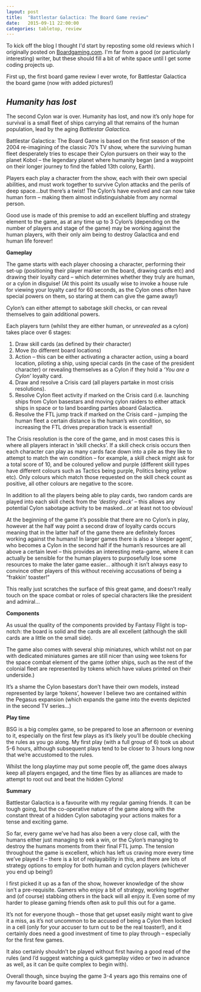 ```yaml
---
layout: post
title:  "Battlestar Galactica: The Board Game review"
date:   2015-09-11 22:00:00
categories: tabletop, review
---
```

To kick off the blog I thought I'd start by reposting some old reviews which I originally posted on [Boardgaming.com][bg.com]. I'm far from a good (or particularly interesting) writer, but these should fill a bit of white space until I get some coding projects up.

First up, the first board game review I ever wrote, for Battlestar Galactica the board game (now with added pictures!)

*Humanity has lost*
----------
The second Cylon war is over. Humanity has lost, and now it’s only hope for survival is a small fleet of ships carrying all that remains of the human population, lead by the aging *Battlestar Galactica.*

Battlestar Galactica: The Board Game is based on the first season of the 2004 re-imagining of the classic 70’s TV show, where the surviving human fleet desperately tries to escape their Cylon pursuers on their way to the planet Kobol – the legendary planet where humanity began (and a waypoint on their longer journey to find the fabled 13th colony, Earth).

Players each play a character from the show, each with their own special abilities, and must work together to survive Cylon attacks and the perils of deep space…but there’s a twist! The Cylon’s have evolved and can now take human form – making them almost indistinguishable from any normal person.

Good use is made of this premise to add an excellent bluffing and strategy element to the game, as at any time up to 3 Cylon’s (depending on the number of players and stage of the game) may be working against the human players, with their only aim being to destroy Galactica and end human life forever!

**Gameplay**

The game starts with each player choosing a character, performing their set-up (positioning their player marker on the board, drawing cards etc) and drawing their loyalty card – which determines whether they truly are human, or a cylon in disguise! (At this point its usually wise to invoke a house rule for viewing your loyalty card for 60 seconds, as the Cylon ones often have special powers on them, so staring at them can give the game away!)

Cylon’s can either attempt to sabotage skill checks, or can reveal themselves to gain additional powers.

Each players turn (whilst they are either human, or *unrevealed* as a cylon) takes place over 6 stages:

1. 	Draw skill cards (as defined by their character)
2. 	Move (to different board locations)
3.	Action – this can be either activating a character action, using a board location, piloting a ship, using special cards (in the case of the president character) or revealing themselves as a Cylon if they hold a *‘You are a Cylon’* loyalty card.
4.	Draw and resolve a Crisis card (all players partake in most crisis resolutions).
5.	Resolve Cylon fleet activity if marked on the Crisis card (i.e. launching ships from Cylon basestars and moving cylon raiders to either attack ships in space or to land boarding parties aboard Galactica.
6.	Resolve the FTL jump track if marked on the Crisis card – jumping the human fleet a certain distance is the human’s win condition, so increasing the FTL drives preparation track is essential!

The Crisis resolution is the core of the game, and in most cases this is where all players interact in ‘skill checks’. If a skill check crisis occurs then each character can play as many cards face down into a pile as they like to attempt to match the win condition – for example, a skill check might ask for a total score of 10, and be coloured yellow and purple (different skill types have different colours such as Tactics being purple, Politics being yellow etc). Only colours which match those requested on the skill check count as positive, all other colours are negative to the score.

In addition to all the players being able to play cards, two random cards are played into each skill check from the *‘destiny deck’* – this allows any potential Cylon sabotage activity to be masked…or at least not too obvious!

At the beginning of the game it’s possible that there are no Cylon’s in play, however at the half way point a second draw of loyalty cards occurs meaning that in the latter half of the game there are definitely forces working against the humans! In larger games there is also a ‘sleeper agent’, who becomes a Cylon in the second half if the human’s resources are all above a certain level – this provides an interesting meta-game, where it can actually be sensible for the human players to purposefully lose some resources to make the later game easier… although it isn’t always easy to convince other players of this without receiving accusations of being a “frakkin’ toaster!”

This really just scratches the surface of this great game, and doesn’t really touch on the space combat or roles of special characters like the president and admiral…

**Components**

As usual the quality of the components provided by Fantasy Flight is top-notch: the board is solid and the cards are all excellent (although the skill cards are a little on the small side).

The game also comes with several ship miniatures, which whilst not on par with dedicated miniatures games are still nicer than using wee tokens for the space combat element of the game (other ships, such as the rest of the colonial fleet are represented by tokens which have values printed on their underside.)

It’s a shame the Cylon basestars don’t have their own models, instead represented by large ‘tokens’, however I believe two are contained within the Pegasus expansion (which expands the game into the events depicted in the second TV series…)

**Play time**

BSG is a big complex game, so be prepared to lose an afternoon or evening to it, especially on the first few plays as it’s likely you’ll be double checking the rules as you go along. My first play (with a full group of 6) took us about 5-6 hours, although subsequent plays tend to be closer to 3 hours long now that we’re accustomed to the rules.

Whilst the long playtime may put some people off, the game does always keep all players engaged, and the time flies by as alliances are made to attempt to root out and beat the hidden Cylons!

**Summary**

Battlestar Galactica is a favourite with my regular gaming friends. It can be tough going, but the co-operative nature of the game along with the constant threat of a hidden Cylon sabotaging your actions makes for a tense and exciting game.

So far, every game we’ve had has also been a very close call, with the humans either just managing to eek a win, or the Cylon’s managing to destroy the humans moments from their final FTL jump. The tension throughout the game is excellent, which has left us craving more every time we’ve played it – there is a lot of replayability in this, and there are lots of strategy options to employ for both human and cyclon players (whichever you end up being!)

I first picked it up as a fan of the show, however knowledge of the show isn’t a pre-requisite. Gamers who enjoy a bit of strategy, working together and (of course) stabbing others in the back will all enjoy it. Even some of my harder to please gaming friends often ask to pull this out for a game.

It’s not for everyone though – those that get upset easily might want to give it a miss, as it’s not uncommon to be accused of being a Cylon then locked in a cell (only for your accuser to turn out to be the real toaster!), and it certainly does need a good investment of time to play through – especially for the first few games.

It also certainly shouldn’t be played without first having a good read of the rules (and I’d suggest watching a quick gameplay video or two in advance as well, as it can be quite complex to begin with).

Overall though, since buying the game 3-4 years ago this remains one of my favourite board games.

[bg.com]: www.boardgaming.com